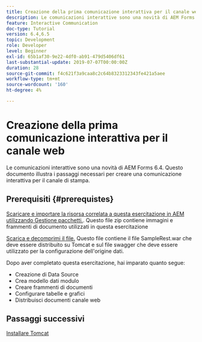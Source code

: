 ```yaml
---
title: Creazione della prima comunicazione interattiva per il canale web
description: Le comunicazioni interattive sono una novità di AEM Forms 6.4. Questo documento illustra i passaggi necessari per creare una comunicazione interattiva per il canale web.
feature: Interactive Communication
doc-type: Tutorial
version: 6.4,6.5
topic: Development
role: Developer
level: Beginner
exl-id: 65b1af30-9e22-4df0-ab91-479d5406df61
last-substantial-update: 2019-07-07T00:00:00Z
duration: 28
source-git-commit: f4c621f3a9caa8c2c64b8323312343fe421a5aee
workflow-type: tm+mt
source-wordcount: '160'
ht-degree: 4%

---
```


# Creazione della prima comunicazione interattiva per il canale web

Le comunicazioni interattive sono una novità di AEM Forms 6.4. Questo documento illustra i passaggi necessari per creare una comunicazione interattiva per il canale di stampa.

## Prerequisiti {#prerequistes}

[Scaricare e importare la risorsa correlata a questa esercitazione in AEM utilizzando Gestione pacchetti.](assets/gettingstartedassets.zip). Questo file zip contiene immagini e frammenti di documento utilizzati in questa esercitazione

[Scarica e decomprimi il file.](assets/warfileandswaggerfile.zip) Questo file contiene il file SampleRest.war che deve essere distribuito su Tomcat e sul file swagger che deve essere utilizzato per la configurazione dell&#39;origine dati.

Dopo aver completato questa esercitazione, hai imparato quanto segue:

* Creazione di Data Source
* Crea modello dati modulo
* Creare frammenti di documenti
* Configurare tabelle e grafici
* Distribuisci documenti canale web

## Passaggi successivi

[Installare Tomcat](./partone.md)
